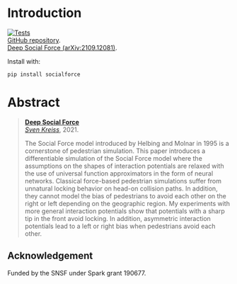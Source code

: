 # Introduction

[![Tests](https://github.com/svenkreiss/socialforce/actions/workflows/tests.yml/badge.svg)](https://github.com/svenkreiss/socialforce/actions/workflows/tests.yml)<br />
[GitHub repository](https://github.com/svenkreiss/socialforce).<br />
[Deep Social Force (arXiv:2109.12081)](https://arxiv.org/abs/2109.12081).

Install with:

```
pip install socialforce
```


# Abstract

> [__Deep Social Force__](https://arxiv.org/abs/2109.12081)<br />
> _[Sven Kreiss](https://www.svenkreiss.com)_, 2021.
>
> The Social Force model introduced by Helbing and Molnar in 1995
> is a cornerstone of pedestrian simulation. This paper
> introduces a differentiable simulation of the Social Force model
> where the assumptions on the shapes of interaction potentials are relaxed
> with the use of universal function approximators in the form of neural
> networks.
> Classical force-based pedestrian simulations suffer from unnatural
> locking behavior on head-on collision paths. In addition, they cannot
> model the bias
> of pedestrians to avoid each other on the right or left depending on
> the geographic region.
> My experiments with more general interaction potentials show that
> potentials with a sharp tip in the front avoid
> locking. In addition, asymmetric interaction potentials lead to a left or right
> bias when pedestrians avoid each other.


## Acknowledgement

Funded by the SNSF under Spark grant 190677.
